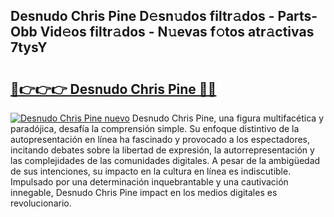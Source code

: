 ## Desnudo Chris Pine D𝚎sn𝚞dos filtr𝚊dos - Parts-Obb Vid𝚎os filtr𝚊dos - N𝚞evas f𝚘tos atr𝚊ctivas 7tysY

# <h2><a href="http://mbbxe2.tromn.icu/?c=Desnudo+Chris+Pine">🔗👉👉👉 Desnudo Chris Pine 🔗🔗</a></h2>

[![Desnudo Chris Pine nuevo](https://i.imgur.com/pEAQMta.gif)](http://mbbxe2.tromn.icu/?c=Desnudo+Chris+Pine)
Desnudo Chris Pine, una figura multifacética y paradójica, desafía la comprensión simple. Su enfoque distintivo de la autopresentación en línea ha fascinado y provocado a los espectadores, incitando debates sobre la libertad de expresión, la autorrepresentación y las complejidades de las comunidades digitales. A pesar de la ambigüedad de sus intenciones, su impacto en la cultura en línea es indiscutible. Impulsado por una determinación inquebrantable y una cautivación innegable, Desnudo Chris Pine impact en los medios digitales es revolucionario.
